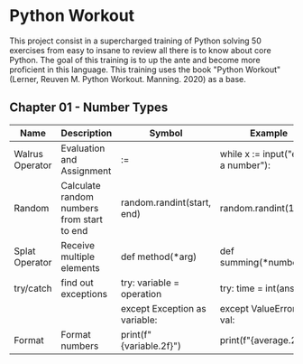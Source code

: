 # Python Workout

This project consist in a supercharged training of Python solving 50 exercises from easy to insane to review all there is to know about core Python. The goal of this training is to up the ante and become more proficient in this language. This training uses the book "Python Workout" (Lerner, Reuven M. Python Workout. Manning. 2020) as a base.

## Chapter 01 - Number Types

| Name | Description | Symbol | Example |
| - | - |- |- |
| Walrus Operator | Evaluation and Assignment | := | while x := input("enter a number"): |
| Random | Calculate random numbers from start to end | random.randint(start, end) | random.randint(1,100) |
| Splat Operator | Receive multiple elements | def method(*arg) | def summing(*numbers): |
| try/catch | find out exceptions | try: variable = operation | try: time = int(ans) |
|||except Exception as variable:|except ValueError as val:|
| Format | Format numbers | print(f"{variable.2f}") | print(f"{average.2f}")
